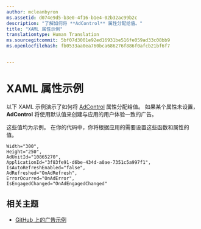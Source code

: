 ```yaml
---
author: mcleanbyron
ms.assetid: d074e9d5-b3e0-4f16-b1e4-02b32ac99b2c
description: "了解如何将 **AdControl** 属性分配给值。"
title: "XAML 属性示例"
translationtype: Human Translation
ms.sourcegitcommit: 5bf07d3001e92ed16931be516fe059ad33c08bb9
ms.openlocfilehash: fb0533aa0ea760bca686276f886f0afcb21bf6f7


---
```


# XAML 属性示例




以下 XAML 示例演示了如何将 [AdControl](https://msdn.microsoft.com/library/windows/apps/microsoft.advertising.winrt.ui.adcontrol.aspx) 属性分配给值。 如果某个属性未设置，**AdControl** 将使用默认值来创建与应用的用户体验一致的广告。

这些值均为示例。 在你的代码中，你将根据应用的需要设置这些函数和属性的值。

``` syntax
Width="300",
Height="250",
AdUnitId="10865270",
ApplicationId="3f83fe91-d6be-434d-a0ae-7351c5a997f1",
IsAutoRefreshEnabled="false",
AdRefreshed="OnAdRefresh",
ErrorOcurred="OnAdError",
IsEngagedChanged="OnAdEngagedChanged"
```

## 相关主题

* [GitHub 上的广告示例](http://aka.ms/githubads)

 



<!--HONumber=Aug16_HO3-->


